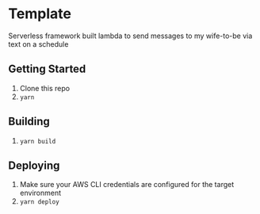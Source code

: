 # Template

Serverless framework built lambda to send messages to my wife-to-be via text on a schedule

## Getting Started

1. Clone this repo
1. `yarn`


## Building

1. `yarn build`

## Deploying

1. Make sure your AWS CLI credentials are configured for the target environment
1. `yarn deploy`
